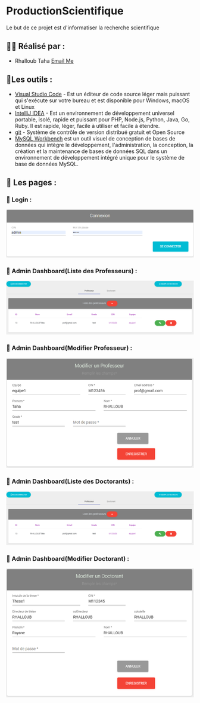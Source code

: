 # ProductionScientifique
Le but de ce projet est d'informatiser la recherche scientifique

## :man_student: Réalisé par : 
* Rhalloub Taha        [Email Me](mailto:taha.rhalloub01@gmail.com)

## :wrench:Les outils :

* [Visual Studio Code](https://code.visualstudio.com/) -  Est un éditeur de code source léger mais puissant qui s'exécute sur votre bureau et est disponible pour Windows, macOS et Linux
* [IntelliJ IDEA](https://www.jetbrains.com/idea/) - Est un environnement de développement universel portable, isolé, rapide et puissant pour PHP, Node.js, Python, Java, Go, Ruby. Il est rapide, léger, facile à utiliser et facile à étendre.
* 	[git](https://git-scm.com/) - Système de contrôle de version distribué gratuit et Open Source
* 	[MySQL Workbench](https://www.mysql.com/products/workbench/)  est un outil visuel de conception de bases de données qui intègre le développement, l'administration, la conception, la création et la maintenance de bases de données SQL dans un environnement de développement intégré unique pour le système de base de données MySQL.

## :page_with_curl: Les pages :
### :beginner: Login : 
![alt text](https://github.com/Xdamg/ProductionScientifique/blob/c069685f988f8f8aaea310d9ab2077dcecb47016/img/login.PNG)
### :beginner: Admin Dashboard(Liste des Professeurs) : 
![alt text](https://github.com/Xdamg/ProductionScientifique/blob/51ac3e7bdd98d398dec84a5a26d1252b9fdfdfed/img/Liste%20des%20professeurs.PNG)
### :beginner: Admin Dashboard(Modifier Professeur) : 
![alt text](https://github.com/Xdamg/ProductionScientifique/blob/5f52093fa19f0c218a23bf8ffee0a112d20c0df9/img/Modifier%20professeur.PNG)
### :beginner: Admin Dashboard(Liste des Doctorants) : 
![alt text](https://github.com/Xdamg/ProductionScientifique/blob/9a9f11700316a25d3882c9305c01334d3c76d239/img/Liste%20des%20professeurs.PNG)
### :beginner: Admin Dashboard(Modifier Doctorant) : 
![alt text](https://github.com/Xdamg/ProductionScientifique/blob/9a9f11700316a25d3882c9305c01334d3c76d239/img/Modifier%20doctorant.PNG)
 
